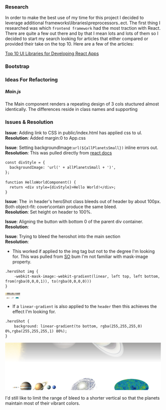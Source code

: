 
### Research

In order to make the best use of my time for this project I decided to leverage additional frameworks\libraries\preprocessors..ect.  The first thing I researched was which `frontend framework` had the most traction with React.  There are quite a few out there and by that I mean lots and lots of them so I decided to start my search looking for articles that either compared or provided their take on the top 10.  Here are a few of the articles: 

[Top 10 UI Libraries for Developing React Apps](https://www.dhruvkumarjha.com/articles/top-ten-ui-libraries-for-developing-react-js-applications)

### Bootstrap

### Ideas For Refactoring

##### Main.js 

The Main component renders a repeating design of 3 cols stuctured almost identically.  The differences reside in class names and supporting 

### Issues & Resolution

**Issue**: Adding link to CSS in public/index.html has applied css to ul. </br>
**Resolution**: Added margin:0 to App.css


**Issue**: Setting backgroundImage:`url(${allPlanetsSmall})` inline errors out. </br>
**Resolution**: This was pulled directly from [react docs](https://reactjs.org/docs/dom-elements.html)

```
const divStyle = {
  backgroundImage: 'url(' + allPlanetsSmall + ')',
};

function HelloWorldComponent() {
  return <div style={divStyle}>Hello World!</div>;
}
```

**Issue**: The <img> in header's heroShot class bleeds out of header by about 100px.  Both object-fit: cover\contain produce the same bleed. </br>
**Resolution**: Set height on header to 100%.  

**Issue**: Aligning the button with bottom 0 of the parent div container. </br>
**Resolution**: 

**Issue**: Trying to bleed the heroshot into the main section</br>
**Resolution**: 

- This worked if applied to the img tag but not to the degree I'm looking for.  This was pulled from [SO](https://stackoverflow.com/questions/19713813/fade-image-to-transparent-like-a-gradient) bum I'm not familiar with mask-image property.  

```
.heroShot img {
 	-webkit-mask-image:-webkit-gradient(linear, left top, left bottom, from(rgba(0,0,0,1)), to(rgba(0,0,0,0)))
}
```

<img src="images/imageBleed-almost.png" width="48">

- If a `linear-gradient` is also applied to the `header` then this achieves the effect I'm looking for. 

```
.heroShot {
	background: linear-gradient(to bottom, rgba(255,255,255,0) 0%,rgba(255,255,255,1) 80%);
}
```
![Alt text](images/imageBleed-done.png)

I'd still like to limit the range of bleed to a shorter vertical so that the planets maintain most of their vibrant colors. 
